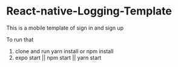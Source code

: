 # React-native-Logging-Template

This is a mobile template of sign in and sign up

To run that

1. clone and run yarn install or npm install
2. expo start || npm start || yarn start

